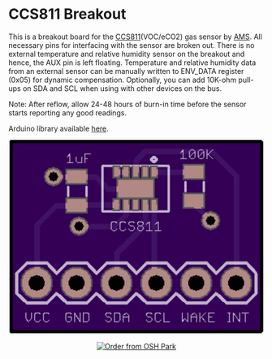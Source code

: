 # CCS811 Breakout
This is a breakout board for the <a href="http://www.ccmoss.com/gas-sensors#CCS811">CCS811</a>(VOC/eCO2) gas sensor by <a href="http://ams.com/eng/Products/Environmental-Sensors/Gas-Sensors/CCS811">AMS</a>. All necessary pins for interfacing with the sensor are broken out. There is no external temperature and relative humidity sensor on the breakout and hence, the AUX pin is left floating. Temperature and relative humidity data from an external sensor can be manually written to ENV_DATA register (0x05) for dynamic compensation. Optionally, you can add 10K-ohm pull-ups on SDA and SCL when using with other devices on the bus.

Note: After reflow, allow 24-48 hours of burn-in time before the sensor starts reporting any good readings.

Arduino library available <a href="https://github.com/AKstudios/CCS811-library">here</a>.

<p align="center">
  <img src="https://github.com/AKstudios/CCS811-Breakout/blob/master/OSHPark%20render.png" alt="CRT Sensor Board"/>
</p>

<p align="center"><a href="https://oshpark.com/shared_projects/Z87HMosP"><img src="https://oshpark.com/assets/badge-5b7ec47045b78aef6eb9d83b3bac6b1920de805e9a0c227658eac6e19a045b9c.png" alt="Order from OSH Park"></img></a></p>
